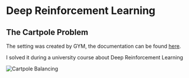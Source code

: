 # Deep Reinforcement Learning

## The Cartpole Problem
The setting was created by GYM, the documentation can be found [here](https://www.gymlibrary.dev/environments/classic_control/cart_pole/).  

I solved it during a university course about Deep Reinforcement Learning  
   

![Cartpole Balancing](https://www.gymlibrary.dev/_images/cart_pole.gif)

